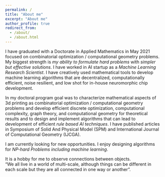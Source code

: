 ```yaml
---
permalink: /
title: "About me"
excerpt: "About me"
author_profile: true
redirect_from: 
  - /about/
  - /about.html
---
```

I have graduated with a Doctorate in Applied Mathematics in May 2021 focused on combinatorial optimization / computational geometry problems. My biggest strength is *my*
*ability to formulate hard problems* with *simpler but effective solutions*. I have worked in AI startup as a *Machine Learning Research Scientist*. I have creatively used 
mathematical tools to develop machine learning algorithms that are decentralized, computationally efficient, noise resilient, and low shot for in-house neuromorphic chip 
development.

In my doctoral program goal was to characterize mathematical aspects of 3d printing as combinatorial optimization / computational geometry problems and develop efficient
discrete optimization, computational complexity, graph theory, and computational geometry for theoretical results and to design and implement algorithms that can lead to
development of efficient *rule based AI techniques*. I have published articles in Symposium of Solid And Physical Model (SPM) and International Journal of Computational 
Geometry (IJCGA).

I am currently looking for new opportunities. I enjoy designing algorithms for *NP-hard Problems including machine learning*.   

It is a hobby for me to observe connections between objects.  
“We all live in a world of multi-scale, although things can be different in each scale but they are all connected in one way or another”.
